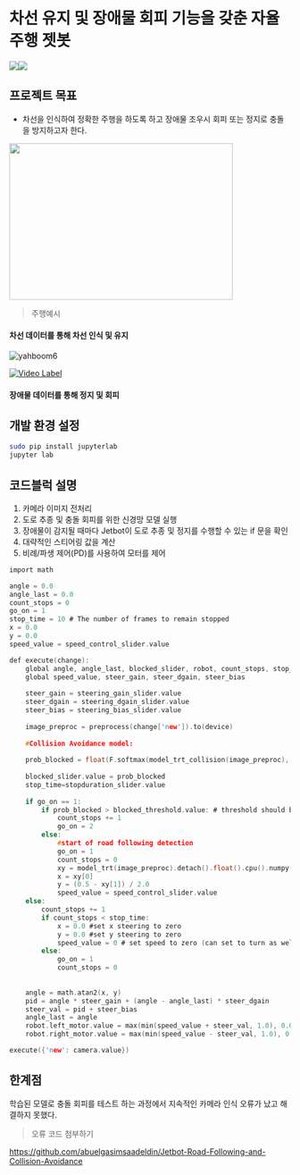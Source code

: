 # 차선 유지 및 장애물 회피 기능을 갖춘 자율주행 젯봇

<img src="https://img.shields.io/badge/Jupyter Notebook-F37626?style=flat&logo=Jupyter&logoColor=white"/><img src="https://img.shields.io/badge/Python-3776AB?style=flat&logo=Python&logoColor=white"/>



## 프로젝트 목표
- 차선을 인식하여 정확한 주행을 하도록 하고 장애물 조우시 회피 또는 정지로 충돌을 방지하고자 한다.
<img src="https://user-images.githubusercontent.com/4470398/204947699-4feb33cd-ab75-41f6-bedd-10b22eb2e961.gif" width="400" height="280"/>


> 주행예시



#### 차선 데이터를 통해 차선 인식 및 유지

![yahboom6](https://user-images.githubusercontent.com/113576244/206137498-552918c2-c908-4bb1-8b07-d7bd94e3ede3.gif)


[![Video Label](http://img.youtube.com/vi/HTF2EmKARus/0.jpg)](https://youtu.be/HTF2EmKARus)



#### 장애물 데이터를 통해 정지 및 회피




## 개발 환경 설정
```sh
sudo pip install jupyterlab
jupyter lab
```



## 코드블럭 설명



1. 카메라 이미지 전처리
2. 도로 추종 및 충돌 회피를 위한 신경망 모델 실행
3. 장애물이 감지될 때마다 Jetbot이 도로 추종 및 정지를 수행할 수 있는 if 문을 확인
4. 대략적인 스티어링 값을 계산
5. 비례/파생 제어(PD)를 사용하여 모터를 제어



```c
import math

angle = 0.0
angle_last = 0.0
count_stops = 0
go_on = 1
stop_time = 10 # The number of frames to remain stopped
x = 0.0
y = 0.0
speed_value = speed_control_slider.value

def execute(change):
    global angle, angle_last, blocked_slider, robot, count_stops, stop_time, go_on, x, y, blocked_threshold
    global speed_value, steer_gain, steer_dgain, steer_bias
                
    steer_gain = steering_gain_slider.value
    steer_dgain = steering_dgain_slider.value
    steer_bias = steering_bias_slider.value
       
    image_preproc = preprocess(change['new']).to(device)
     
    #Collision Avoidance model:
    
    prob_blocked = float(F.softmax(model_trt_collision(image_preproc), dim=1).flatten()[0])
    
    blocked_slider.value = prob_blocked    
    stop_time=stopduration_slider.value
    
    if go_on == 1:    
        if prob_blocked > blocked_threshold.value: # threshold should be above 0.5
            count_stops += 1
            go_on = 2
        else:
            #start of road following detection
            go_on = 1
            count_stops = 0
            xy = model_trt(image_preproc).detach().float().cpu().numpy().flatten()        
            x = xy[0]            
            y = (0.5 - xy[1]) / 2.0
            speed_value = speed_control_slider.value
    else:
        count_stops += 1
        if count_stops < stop_time:
            x = 0.0 #set x steering to zero
            y = 0.0 #set y steering to zero
            speed_value = 0 # set speed to zero (can set to turn as well)
        else:
            go_on = 1
            count_stops = 0
            
    
    angle = math.atan2(x, y)        
    pid = angle * steer_gain + (angle - angle_last) * steer_dgain
    steer_val = pid + steer_bias 
    angle_last = angle
    robot.left_motor.value = max(min(speed_value + steer_val, 1.0), 0.0)
    robot.right_motor.value = max(min(speed_value - steer_val, 1.0), 0.0) 

execute({'new': camera.value})
```



## 한계점
학습된 모델로 충돌 회피를 테스트 하는 과정에서 지속적인 카메라 인식 오류가 났고 해결하지 못했다.

> 오류 코드 첨부하기


https://github.com/abuelgasimsaadeldin/Jetbot-Road-Following-and-Collision-Avoidance
